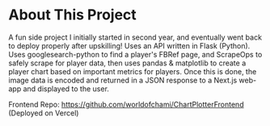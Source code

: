 # About This Project
A fun side project I initially started in second year, and eventually went back to deploy properly after upskilling!
Uses an API written in Flask (Python). Uses googlesearch-python to find a player's FBRef page, and ScrapeOps to safely scrape for player data, then uses pandas & matplotlib to create a player chart based on important metrics for players.
Once this is done, the image data is encoded and returned in a JSON response to a Next.js web-app and displayed to the user.

Frontend Repo: https://github.com/worldofchami/ChartPlotterFrontend (Deployed on Vercel)
